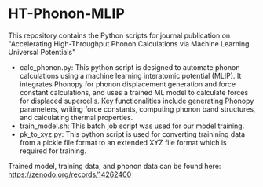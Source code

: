 # HT-Phonon-MLIP
This repository contains the Python scripts for journal publication on "Accelerating High-Throughput Phonon Calculations via Machine Learning Universal Potentials"

- calc_phonon.py: This python script is designed to automate phonon calculations using a machine learning interatomic potential (MLIP). It integrates Phonopy for phonon displacement generation and force constant calculations, and uses a trained ML model to calculate forces for displaced supercells. Key functionalities include generating Phonopy parameters, writing force constants, computing phonon band structures, and calculating thermal properties.
- train_model.sh: This batch job script was used for our model training.
- pk_to_xyz.py: This python script is used for converting trainining data from a pickle file format to an extended XYZ file format which is required for training.

Trained model, training data, and phonon data can be found here: https://zenodo.org/records/14262400

